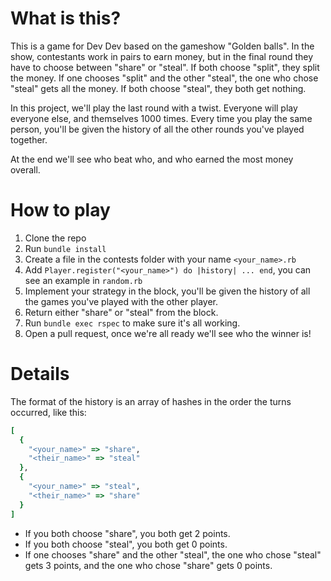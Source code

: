 # What is this?
This is a game for Dev Dev based on the gameshow "Golden balls".
In the show, contestants work in pairs to earn money, but in the final round they have to choose between "share" or "steal". If both choose "split", they split the money. If one chooses "split" and the other "steal", the one who chose "steal" gets all the money. If both choose "steal", they both get nothing.

In this project, we'll play the last round with a twist.
Everyone will play everyone else, and themselves 1000 times.
Every time you play the same person, you'll be given the history of all the other rounds you've played together.

At the end we'll see who beat who, and who earned the most money overall.

# How to play
1. Clone the repo
2. Run `bundle install`
3. Create a file in the contests folder with your name `<your_name>.rb`
4. Add `Player.register("<your_name>") do |history| ... end`, you can see an example in `random.rb`
5. Implement your strategy in the block, you'll be given the history of all the games you've played with the other player.
6. Return either "share" or "steal" from the block.
7. Run `bundle exec rspec` to make sure it's all working.
8. Open a pull request, once we're all ready we'll see who the winner is!

# Details
The format of the history is an array of hashes in the order the turns occurred, like this:
```ruby
[
  {
    "<your_name>" => "share",
    "<their_name>" => "steal"
  },
  {
    "<your_name>" => "steal",
    "<their_name>" => "share"
  }
]
```

 - If you both choose "share", you both get 2 points.
 - If you both choose "steal", you both get 0 points.
 - If one chooses "share" and the other "steal", the one who chose "steal" gets 3 points, and the one who chose "share" gets 0 points.
